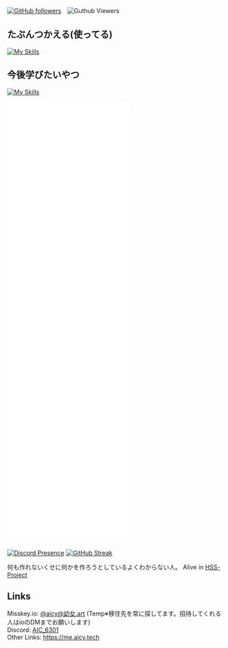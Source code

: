 [![GitHub followers](https://img.shields.io/github/followers/aic-6301?style=social)](https://github.com/aic-6301)　![Guthub Viewers](https://komarev.com/ghpvc/?username=aic-6301)
## たぶんつかえる(使ってる)
[![My Skills](https://skillicons.dev/icons?i=discord,github,misskey,twitter,windows,python,vscode,lua,mysql,idea)](https://skillicons.dev)
## 今後学びたいやつ
[![My Skills](https://skillicons.dev/icons?i=js,html,css,linux,ts,unity)](https://skillicons.dev)

![Metrics](/github-metrics.svg)

[![Discord Presence](https://lanyard.cnrad.dev/api/964887498436276305)](https://discord.com/users/964887498436276305) 
[![GitHub Streak](https://streak-stats.demolab.com?user=aic-6301&theme=vue-dark&locale=ja&date_format=%5BY.%5Dn.j&type=svg)](https://git.io/streak-stats)

何も作れないくせに何かを作ろうとしているよくわからない人。
Alive in [HSS-Project](https://github.com/hss-project)

## Links
Misskey.io: [@aicy@幼女.art](https://幼女.art/@aicy) (Temp※移住先を常に探してます。招待してくれる人はioのDMまでお願いします)<br>
Discord: [AIC_6301](https://discord.com/users/964887498436276305)<br>
Other Links: https://me.aicy.tech
